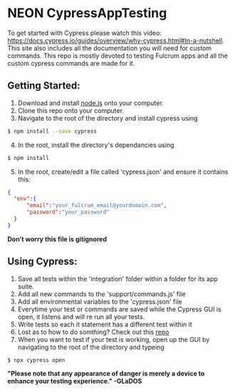 # NEON CypressAppTesting
To get started with Cypress please watch this video: https://docs.cypress.io/guides/overview/why-cypress.html#In-a-nutshell.
This site also includes all the documentation you will need for custom commands.  This repo is mostly devoted to testing Fulcrum apps and all the custom cypress commands are made for it.

## Getting Started: 
  1) Download and install [node.js](https://nodejs.org/en/download/) onto your computer.
  2) Clone this repo onto your computer. 
  3) Navigate to the root of the directory and install cypress using 
  ```bash
  $ npm install --save cypress
  ```
  4) In the root, install the directory's dependancies using 
  ```bash
  $ npm install
  ```
  5) In the root, create/edit a file called 'cypress.json' and ensure it contains this:
  ```json
  {
    "env":{
        "email":"your_fulcrum_email@yourdomain.com",
        "password":"your_password"
    }
}
```
  **Don't worry this file is gitignored**
    
## Using Cypress: 
  1) Save all tests within the 'integration' folder within a folder for its app suite.
  2) Add all new commands to the 'support/commands.js' file
  3) Add all environmental variables to the 'cypress.json' file
  3) Everytime your test or commands are saved while the Cypress GUI is open, it listens and will re run all your tests.
  4) Write tests so each it statement has a different test within it
  5) Lost as to how to do somthing? Check out this [repo](https://github.com/cypress-io/cypress-example-recipes)
  6) When you want to test if your test is working, open up the GUI by navigating to the root of the directory and typeing
  ```bash
  $ npx cypress open
  ```
  
  **"Please note that any appearance of danger is merely a device to enhance your testing experience." -GLaDOS**
  
